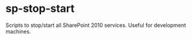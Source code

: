 sp-stop-start
=============

Scripts to stop/start all SharePoint 2010 services. Useful for development machines.